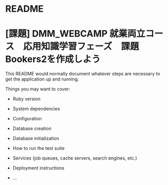 # README
# [課題] DMM_WEBCAMP 就業両立コース　応用知識学習フェーズ　課題　Bookers2を作成しよう

This README would normally document whatever steps are necessary to get the
application up and running.

Things you may want to cover:

* Ruby version

* System dependencies

* Configuration

* Database creation

* Database initialization

* How to run the test suite

* Services (job queues, cache servers, search engines, etc.)

* Deployment instructions

* ...
